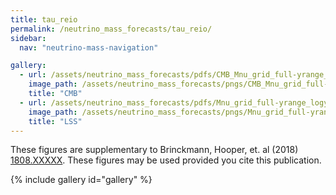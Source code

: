 ```yaml
---
title: tau_reio
permalink: /neutrino_mass_forecasts/tau_reio/
sidebar:
  nav: "neutrino-mass-navigation"

gallery:
  - url: /assets/neutrino_mass_forecasts/pdfs/CMB_Mnu_grid_full-yrange_logy_tau_reio.pdf
    image_path: /assets/neutrino_mass_forecasts/pngs/CMB_Mnu_grid_full-yrange_logy_tau_reio.png
    title: "CMB"
  - url: /assets/neutrino_mass_forecasts/pdfs/Mnu_grid_full-yrange_logy_tau_reio.pdf
    image_path: /assets/neutrino_mass_forecasts/pngs/Mnu_grid_full-yrange_logy_tau_reio.png
    title: "LSS"
---
```

These figures are supplementary to Brinckmann, Hooper, et. al (2018) [1808.XXXXX](https://arxiv.org/abs/1808.XXXXX). These figures may be used provided you cite this publication.

{% include gallery id="gallery" %}
